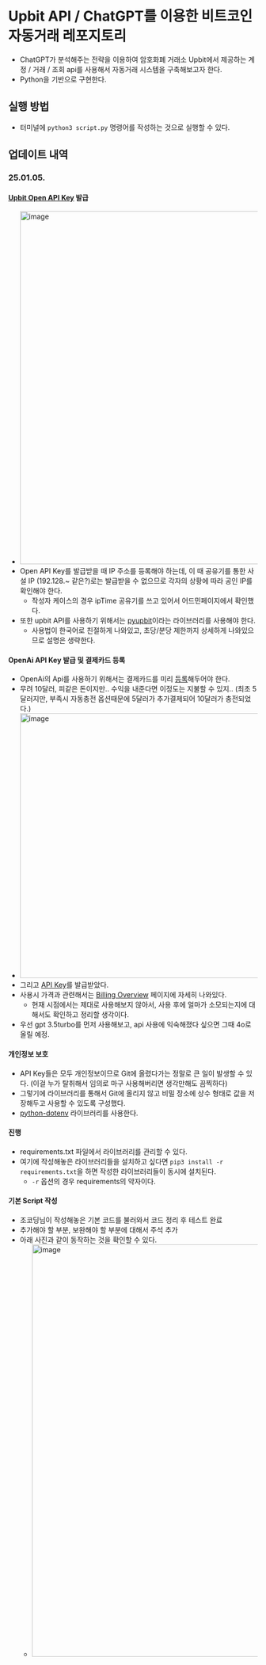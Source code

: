 # Upbit API / ChatGPT를 이용한 비트코인 자동거래 레포지토리
- ChatGPT가 분석해주는 전략을 이용하여 암호화폐 거래소 Upbit에서 제공하는 계정 / 거래 / 조회 api를 사용해서 자동거래 시스템을 구축해보고자 한다.
- Python을 기반으로 구현한다.

## 실행 방법
- 터미널에 `python3 script.py` 명령어를 작성하는 것으로 실행할 수 있다.

## 업데이트 내역
### 25.01.05.
#### [Upbit Open API Key](https://upbit.com/service_center/open_api_guide) 발급
- <img width="713" alt="image" src="https://github.com/user-attachments/assets/9b4ae4ab-6c33-4ce1-9346-d4819f62d060" />
- Open API Key를 발급받을 때 IP 주소를 등록해야 하는데, 이 때 공유기를 통한 사설 IP (192.128.~ 같은?)로는 발급받을 수 없으므로 각자의 상황에 따라 공인 IP를 확인해야 한다.
  - 작성자 케이스의 경우 ipTime 공유기를 쓰고 있어서 어드민페이지에서 확인했다.
- 또한 upbit API를 사용하기 위해서는 [pyupbit](https://github.com/sharebook-kr/pyupbit)이라는 라이브러리를 사용해야 한다.
  - 사용법이 한국어로 친절하게 나와있고, 초당/분당 제한까지 상세하게 나와있으므로 설명은 생략한다.

#### OpenAi API Key 발급 및 결제카드 등록
- OpenAi의 Api를 사용하기 위해서는 결제카드를 미리 [등록](https://platform.openai.com/settings/organization/billing/overview)해두어야 한다.
- 무려 10달러, 피같은 돈이지만.. 수익을 내준다면 이정도는 지불할 수 있지.. (최초 5달러지만, 부족시 자동충전 옵션때문에 5달러가 추가결제되어 10달러가 충전되었다.)
- <img width="535" alt="image" src="https://github.com/user-attachments/assets/50e1e39b-f94a-4180-af9e-7be7e8377fd8" />
- 그리고 [API Key](https://platform.openai.com/settings/organization/api-keys)를 발급받았다.
- 사용시 가격과 관련해서는 [Billing Overview](https://openai.com/api/pricing/) 페이지에 자세히 나와있다.
  - 현재 시점에서는 제대로 사용해보지 않아서, 사용 후에 얼마가 소모되는지에 대해서도 확인하고 정리할 생각이다.
- 우선 gpt 3.5turbo를 먼저 사용해보고, api 사용에 익숙해졌다 싶으면 그때 4o로 올릴 예정.

#### 개인정보 보호
- API Key들은 모두 개인정보이므로 Git에 올렸다가는 정말로 큰 일이 발생할 수 있다. (이걸 누가 탈취해서 임의로 마구 사용해버리면 생각만해도 끔찍하다)
- 그렇기에 라이브러리를 통해서 Git에 올리지 않고 비밀 장소에 상수 형태로 값을 저장해두고 사용할 수 있도록 구성했다.
- [python-dotenv](https://pypi.org/project/python-dotenv/) 라이브러리를 사용한다.

#### 진행
- requirements.txt 파일에서 라이브러리를 관리할 수 있다.
- 여기에 작성해놓은 라이브러리들을 설치하고 싶다면 `pip3 install -r requirements.txt`을 하면 작성한 라이브러리들이 동시에 설치된다.
  - `-r` 옵션의 경우 requirements의 약자이다.

#### 기본 Script 작성
- 조코딩님이 작성해놓은 기본 코드를 불러와서 코드 정리 후 테스트 완료
- 추가해야 할 부분, 보완해야 할 부분에 대해서 주석 추가
- 아래 사진과 같이 동작하는 것을 확인할 수 있다.
  - <img width="833" alt="image" src="https://github.com/user-attachments/assets/b6fd38e0-8dbf-4b91-87f9-e40ff01d09fb" />

